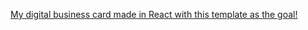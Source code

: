 [My digital business card made in React with this template as the goal!](https://www.figma.com/file/4ctPLUvIn5b5Ep6YPOZWWd/Digital-Business-Card?type=design&node-id=0-129&mode=design&t=LlBJY8XcN0WSOPqe-0)
